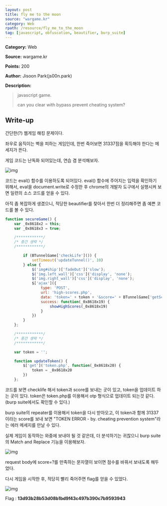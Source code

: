 ```yaml
---
layout: post
title: fly me to the moon
source: "wargame.kr"
category: Web
rpath: /resource/fly_me_to_the_moon
tag: [javascript, obfuscation, beautifier, burp_suite] 
---
```


**Category:** Web

**Source:** wargame.kr

**Points:** 200

**Author:** Jisoon Park(js00n.park)

**Description:** 

> javascript game.
>
> can you clear with bypass prevent cheating system?

## Write-up

간단한(?) 웹게임 해킹 문제이다.

좌우로 움직이는 벽을 피하는 게임인데, 한번 죽어보면 31337점을 획득해야 한다는 메세지가 뜬다.

게임 코드는 난독화 되어있는데, 연습 겸 분석해보자.

![img]({{page.rpath|prepend:site.baseurl}}/src1.png)

코드는 eval() 함수를 이용하도록 되어있다. eval() 함수에 주어지는 입력을 확인하기 위해서, eval을 document.write로 수정한 후 chrome의 개발자 도구에서 실행시켜 보면 일련의 소스 코드를 얻을 수 있다.

아직 좀 복잡하게 생겼으니, 적당한 beautifier를 찾아서 한번 더 정리해주면 좀 예쁜 코드를 볼 수 있다.

```javascript
function secureGame() {
    var _0x8618x2 = this;
    var _0x8618x3 = true;

    /************/
    /* 중간 생략 */
    /************/

        if (BTunnelGame['checkLife']()) {
            setTimeout('updateTunnel()', 10)
        } else {
            $('img#ship')['fadeOut']('slow');
            $('img.left_wall')['css']('display', 'none');
            $('img.right_wall')['css']('display', 'none');
            $['ajax']({
                type: 'POST',
                url: 'high-scores.php',
                data: 'token=' + token + '&score=' + BTunnelGame['getScore'](),
                success: function(_0x8618x19) {
                    showHighScores(_0x8618x19)
                }
            })
        }
    };

    /************/
    /* 중간 생략 */
    /************/

    var token = '';

    function updateToken() {
        $['get']('token.php', function(_0x8618x20) {
            token = _0x8618x20
        })
    };
```

코드를 보면 checklife 해서 token과 score를 보내는 곳이 있고, token을 업데이트 하는 곳이 있다. token은 token.php를 이용해서 otp 형식으로 업데이트 되는것 같다. (burp suite에서도 확인할 수 있다.)

burp suite의 repeater를 이용해서 token을 다시 받아오고, 이 token과 함께 31337이라는 score를 보내 보면 "TOKEN ERROR - by. cheating prevention system"라는 에러 메세지를 만날 수 있다.

실제 게임이 동작하는 와중에 보내야 될 것 같은데, 더 분석하기는 귀찮으니 burp suite의 Match and Replace 기능을 이용해보자.

![img]({{page.rpath|prepend:site.baseurl}}/edit.png)

request body에 score=?를 만족하는 문자열이 보이면 점수를 바꿔서 보내도록 해두었다.

다시 게임을 시작한 후, 적당히 빨리 죽어주면 flag를 얻을 수 있었다.

![img]({{page.rpath|prepend:site.baseurl}}/flag.png)

Flag : **13d93b28b53d08b1bd9f43c497b390c7b9593943**
